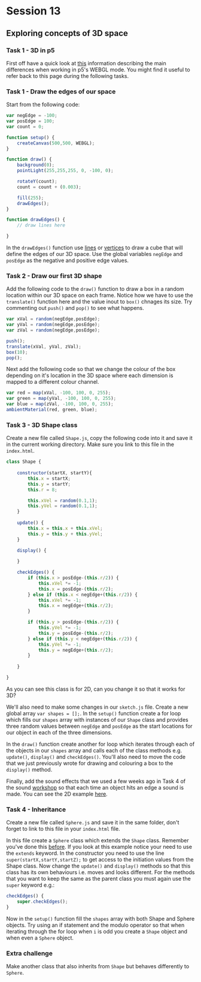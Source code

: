 # Session 13

## Exploring concepts of 3D space

### Task 1 - 3D in p5

First off have a quick look at [this](https://github.com/processing/p5.js/wiki/Getting-started-with-WebGL-in-p5) information describing the main differences when working in p5's WEBGL mode.  You might find it useful to refer back to this page during the following tasks.

### Task 1 - Draw the edges of our space

Start from the following code:

```javascript
var negEdge = -100;
var posEdge = 100;
var count = 0;

function setup() {
	createCanvas(500,500, WEBGL);
}

function draw() {
	background(0);
	pointLight(255,255,255, 0, -100, 0);

	rotateY(count);
	count = count + (0.003);

	fill(255);
	drawEdges();
}

function drawEdges() {
	// draw lines here 

}
```

In the ```drawEdges()``` function use [lines](https://p5js.org/reference/#/p5/line) or [vertices](https://p5js.org/reference/#/p5/vertex) to draw a cube that will define the edges of our 3D space.  Use the global variables ```negEdge``` and ```posEdge``` as the negative and positive edge values. 

### Task 2 - Draw our first 3D shape

Add the following code to the ```draw()``` function to draw a box in a random location within our 3D space on each frame.  Notice how we have to use the ```translate()``` function here and the value inout to ```box()``` chnages its size.  Try commenting out ```push()``` and ```pop()``` to see what happens.

```javascript
var xVal = random(negEdge,posEdge);
var yVal = random(negEdge,posEdge);
var zVal = random(negEdge,posEdge);

push();
translate(xVal, yVal, zVal);
box(10);
pop();
```

Next add the following code so that we change the colour of the box depending on it's location in the 3D space where each dimension is mapped to a different colour channel.

```javascript
var red = map(xVal, -100, 100, 0, 255);
var green = map(yVal, -100, 100, 0, 255);
var blue = map(zVal, -100, 100, 0, 255);
ambientMaterial(red, green, blue);
```

### Task 3 - 3D Shape class

Create a new file called ```Shape.js```, copy the following code into it and save it in the current working directory. Make sure you link to this file in the ```index.html```.

```javascript
class Shape {
	
	constructor(startX, startY){
		this.x = startX;
		this.y = startY;
		this.r = 8;

		this.xVel = random(0.1,1);
		this.yVel = random(0.1,1);
	}
	
	update() {
		this.x = this.x + this.xVel;
		this.y = this.y + this.yVel;
	}

	display() {
	
	}

	checkEdges() {
		if (this.x > posEdge-(this.r/2)) {
		  	this.xVel *= -1;
			this.x = posEdge-(this.r/2);
		} else if (this.x < negEdge+(this.r/2)) {
		  	this.xVel *= -1;
			this.x = negEdge+(this.r/2);
		}

		if (this.y > posEdge-(this.r/2)) {
			this.yVel *= -1;
			this.y = posEdge-(this.r/2);
		} else if (this.y < negEdge+(this.r/2)) {
			this.yVel *= -1;
			this.y = negEdge+(this.r/2);
		}
		
	}

}
```

As you can see this class is for 2D, can you change it so that it works for 3D? 

We'll also need to make some changes in our ```sketch.js``` file.  Create a new global array ```var shapes = [];```.  In the ```setup()``` function create a for loop which fills our ```shapes``` array with instances of our ```Shape``` class and provides three random values between ```negEdge``` and ```posEdge``` as the start locations for our object in each of the three dimensions. 

In the ```draw()``` function create another for loop which iterates through each of the objects in our ```shapes``` array and calls each of the class methods e.g. ```update()```, ```display()``` and ```checkEdges()```.  You'll also need to move the code that we just previously wrote for drawing and colouring a box to the ```display()``` method.

Finally, add the sound effects that we used a few weeks ago in Task 4 of the sound [workshop](https://github.com/davemeckin/Intro_to_Creative_Programming/blob/master/session_11/session_11.md) so that each time an object hits an edge a sound is made.  You can see the 2D example [here](https://simonemberton.panel.uwe.ac.uk/p5/semester_02/week_18/Task4/).

### Task 4 - Inheritance

Create a new file called ```Sphere.js``` and save it in the same folder, don't forget to link to this file in your ```index.html``` file.

In this file create a ```Sphere``` class which extends the ```Shape``` class.  Remember you've done this [before](http://davemeckin.panel.uwe.ac.uk/tut5demo/tut5/).  If you look at this example notice your need to use the ```extends``` keyword.  In the constructor you need to use the line ```super(startX,startY,startZ);``` to get access to the initiation values from the Shape class.  Now change the ```update()``` and ```display()``` methods so that this class has its own behaviours i.e. moves and looks different.  For the methods that you want to keep the same as the parent class you must again use the ```super``` keyword e.g.:

```javascript
checkEdges() {
	super.checkEdges();
}
```

Now in the ```setup()``` function fill the ```shapes``` array with both Shape and Sphere objects.  Try using an if statement and the modulo operator so that when iterating through the for loop when ```i``` is odd you create a ```Shape``` object and when even a ```Sphere``` object. 

### Extra challenge

Make another class that also inherits from ```Shape``` but behaves differently to ```Sphere```.



